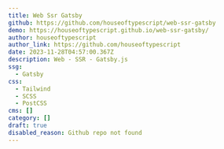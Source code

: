 ```yaml
---
title: Web Ssr Gatsby
github: https://github.com/houseoftypescript/web-ssr-gatsby
demo: https://houseoftypescript.github.io/web-ssr-gatsby/
author: houseoftypescript
author_link: https://github.com/houseoftypescript
date: 2023-11-28T04:57:00.367Z
description: Web - SSR - Gatsby.js
ssg:
  - Gatsby
css:
  - Tailwind
  - SCSS
  - PostCSS
cms: []
category: []
draft: true
disabled_reason: Github repo not found
---
```

